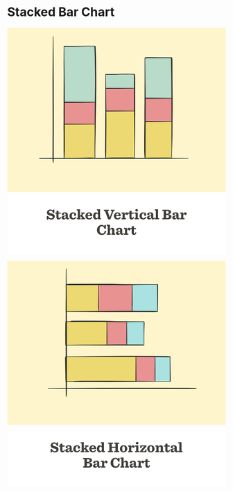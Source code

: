 # Stacked Bar Chart


![Stacked Horizontal Bar Chart](10_bar_stk_ver.png)

![Vertical Bar Chart](12_bar_stk_hor.png)
